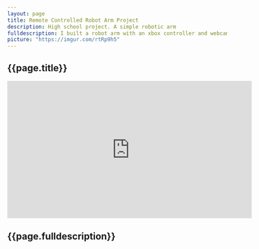 ```yaml
---
layout: page
title: Remote Controlled Robot Arm Project
description: High school project. A simple robotic arm
fulldescription: I built a robot arm with an xbox controller and webcam mounted on it. Pictured picking up a fork and feeding my friend lemon merangue pie.
picture: "https://imgur.com/rtRp9h5"
---
```



<h2> {{page.title}} </h2>

<div class="image"><iframe width="560" height="315" src="https://www.youtube.com/embed/g8HPxGCED_o" frameborder="0" allow="accelerometer; autoplay; encrypted-media; gyroscope; picture-in-picture" allowfullscreen></iframe></div>

<h2> {{page.fulldescription}} </h2>


<!-- Robot arm project 
<section class="spotlight">
  
    <h1>Remote Controlled Robot Arm Project</h1>
                <h2>PTLW, Cazenovia high school, 2010</h2>
    <p>I built a robot arm with an xbox controller and webcam mounted on it. Pictured picking up a fork and feeding my friend lemon merangue pie.</p>

  </div>
</section>
-->
